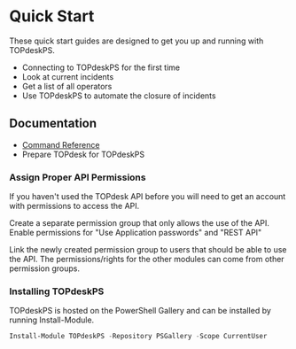 
# Quick Start
These quick start guides are designed to get you up and running with TOPdeskPS.
- Connecting to TOPdeskPS for the first time
- Look at current incidents
- Get a list of all operators
- Use TOPdeskPS to automate the closure of incidents

## Documentation
- [Command Reference](https://andrewpla.github.io/TOPdeskPS/commands/TOPdeskPS.html)
- Prepare TOPdesk for TOPdeskPS


### Assign Proper API Permissions
If you haven't used the TOPdesk API before you will need to get an account with permissions to access the API.

Create a separate permission group that only allows the use of the API. Enable permissions for "Use Application passwords" and "REST API"

Link the newly created permission group to users that should be able to use the API. The permissions/rights for the other modules can come from other permission groups.

### Installing TOPdeskPS
TOPdeskPS is hosted on the PowerShell Gallery and can be installed by running Install-Module.
```powershell
Install-Module TOPdeskPS -Repository PSGallery -Scope CurrentUser
```